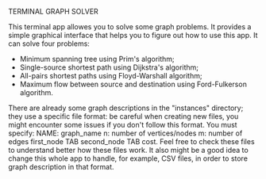 TERMINAL GRAPH SOLVER

This terminal app allowes you to solve some graph problems.
It provides a simple graphical interface that helps you to figure out how to use this app.
It can solve four problems: 
- Minimum spanning tree using Prim's algorithm;
- Single-source shortest path using Dijkstra's algorithm;
- All-pairs shortest paths using Floyd-Warshall algorithm;
- Maximum flow between source and destination using Ford-Fulkerson algorithm.

There are already some graph descriptions in the "instances" directory; they use a specific file format: be careful when creating new files, you might encounter some issues if you don't follow this format.
You must specify:
NAME: graph_name
n: number of vertices/nodes
m: number of edges
first_node TAB second_node TAB cost.
Feel free to check these files to understand better how these files work. It also might be a good idea to change this whole app to handle, for example, CSV files, in order to store graph description in that format.

